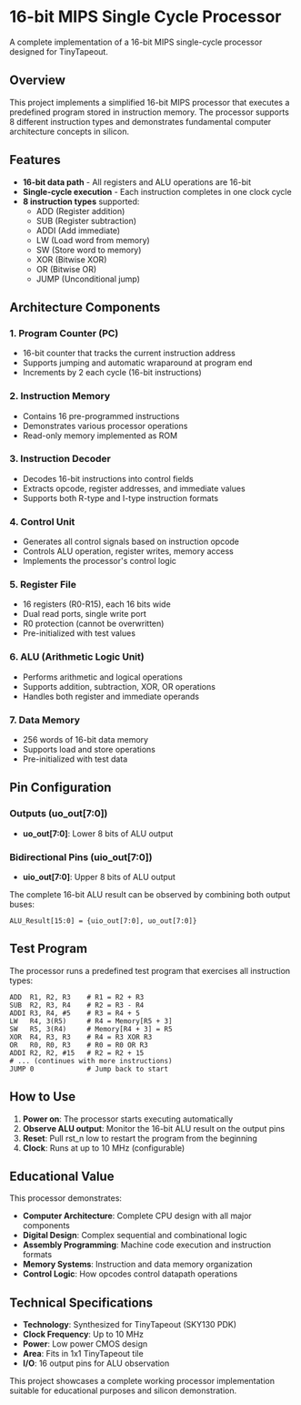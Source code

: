 # 16-bit MIPS Single Cycle Processor

A complete implementation of a 16-bit MIPS single-cycle processor designed for TinyTapeout.

## Overview

This project implements a simplified 16-bit MIPS processor that executes a predefined program stored in instruction memory. The processor supports 8 different instruction types and demonstrates fundamental computer architecture concepts in silicon.

## Features

- **16-bit data path** - All registers and ALU operations are 16-bit
- **Single-cycle execution** - Each instruction completes in one clock cycle
- **8 instruction types** supported:
  - ADD (Register addition)
  - SUB (Register subtraction) 
  - ADDI (Add immediate)
  - LW (Load word from memory)
  - SW (Store word to memory)
  - XOR (Bitwise XOR)
  - OR (Bitwise OR)
  - JUMP (Unconditional jump)

## Architecture Components

### 1. Program Counter (PC)
- 16-bit counter that tracks the current instruction address
- Supports jumping and automatic wraparound at program end
- Increments by 2 each cycle (16-bit instructions)

### 2. Instruction Memory
- Contains 16 pre-programmed instructions
- Demonstrates various processor operations
- Read-only memory implemented as ROM

### 3. Instruction Decoder
- Decodes 16-bit instructions into control fields
- Extracts opcode, register addresses, and immediate values
- Supports both R-type and I-type instruction formats

### 4. Control Unit
- Generates all control signals based on instruction opcode
- Controls ALU operation, register writes, memory access
- Implements the processor's control logic

### 5. Register File
- 16 registers (R0-R15), each 16 bits wide
- Dual read ports, single write port
- R0 protection (cannot be overwritten)
- Pre-initialized with test values

### 6. ALU (Arithmetic Logic Unit)
- Performs arithmetic and logical operations
- Supports addition, subtraction, XOR, OR operations
- Handles both register and immediate operands

### 7. Data Memory
- 256 words of 16-bit data memory
- Supports load and store operations
- Pre-initialized with test data

## Pin Configuration

### Outputs (uo_out[7:0])
- **uo_out[7:0]**: Lower 8 bits of ALU output

### Bidirectional Pins (uio_out[7:0])
- **uio_out[7:0]**: Upper 8 bits of ALU output

The complete 16-bit ALU result can be observed by combining both output buses:
```
ALU_Result[15:0] = {uio_out[7:0], uo_out[7:0]}
```

## Test Program

The processor runs a predefined test program that exercises all instruction types:

```assembly
ADD  R1, R2, R3    # R1 = R2 + R3
SUB  R2, R3, R4    # R2 = R3 - R4  
ADDI R3, R4, #5    # R3 = R4 + 5
LW   R4, 3(R5)     # R4 = Memory[R5 + 3]
SW   R5, 3(R4)     # Memory[R4 + 3] = R5
XOR  R4, R3, R3    # R4 = R3 XOR R3
OR   R0, R0, R3    # R0 = R0 OR R3
ADDI R2, R2, #15   # R2 = R2 + 15
# ... (continues with more instructions)
JUMP 0             # Jump back to start
```

## How to Use

1. **Power on**: The processor starts executing automatically
2. **Observe ALU output**: Monitor the 16-bit ALU result on the output pins
3. **Reset**: Pull rst_n low to restart the program from the beginning
4. **Clock**: Runs at up to 10 MHz (configurable)

## Educational Value

This processor demonstrates:
- **Computer Architecture**: Complete CPU design with all major components
- **Digital Design**: Complex sequential and combinational logic
- **Assembly Programming**: Machine code execution and instruction formats
- **Memory Systems**: Instruction and data memory organization
- **Control Logic**: How opcodes control datapath operations

## Technical Specifications

- **Technology**: Synthesized for TinyTapeout (SKY130 PDK)
- **Clock Frequency**: Up to 10 MHz
- **Power**: Low power CMOS design
- **Area**: Fits in 1x1 TinyTapeout tile
- **I/O**: 16 output pins for ALU observation

This project showcases a complete working processor implementation suitable for educational purposes and silicon demonstration.